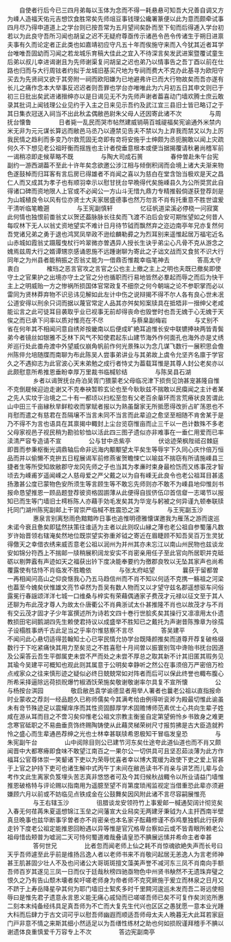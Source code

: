 <!-- { "loadSidebar": true } -->
　　自使者行后今已三四月弟每以玉体为念而不得一耗悬悬可知吾大兄善自调又方为嵊人造福天佑元吉想饮食胜常矣先师俎豆事钱理公纔署篆便以此为意而颇牵试事四月尽乃得申道道上之学台则已按吾常为五月望间矣卧而至下旬而后得逓入学台初若以为此良守吾所习闻也胡呈之迟不无疑府尊亟传示诸邑令邑令传诸生于朔日进禀夫事有久而论定者正此类也如嘉靖初应守凡五十年而俟施守来而入今犹其近者耳学台唯唯吾固幼而习闻之若龙城乐育稿大佳此之宜入不待深言矣发武进案暨覆试童生后弟以叔儿幸进谒谢且为先师谢渠复问胡呈之迟也弟乃以情事告之吾丁酉以前在仕路也归而与大行周铉者约拟于龙城旧基买尺地为专祠而费大不克办此基寻为欧阳守买去为先贤祠又欲于其旁附一祠而欧阳嫌为已地避弗许已而大行物故矣而吾亦遂有长儿之痛作念本大举事反迟迟者则吾罪也学台亦唯唯此为六月初五日其申文则已于初三日批出矣武进诸搢绅亦以是日谒见无不为先师声谢者葢喜动门墙欢腾士庶云敢录其批词上闻钱理公业见约于入主之日来见示吾约及武江宜三县旧士皆已略订之于其日集衣冠送入祠当不出此秋孟偶敝邑尉朱父母人还因寄此诸不次
　　
　　与周抚台懐鲁
　　
　　日者毙一乱民而哭市帖然建威销萌百城禔福矣宪谕通外米禁内米无非为元元谋长算远而敝邑马丞乃以遵禁见告夫不禁以为上弃我而禁又以为上厉我民情之趋利而多变乃尔救荒固无竒即有竒将安施乎士绅颇为丞扼腕敢以闻上灾疏何久不下想见老公祖旴衡而揺旌也主计者傥垂意根本或便当据揭覆请秋暑尚稽军前一谒稍凉即走候草略不既
　　
　　与陶大司成石篑
　　
　　春仲曽赴朱午台宪副约一游西湖葢不至此十许年矣念欲邀公涉江相与倾倒积阔而会境上诸大夫渐来物色遂鼓棹而归耳客有言后房已得雄者不肖闻之喜以为慈白在堂含饴当极欢是天之昌仁人而又成其为孝子也有顺羽幸示以慰甘抚台早晩得代矣施嵊县久为公所奨赏此自得诸口碑而资地限人上官或不必闻公一方山斗无惜九鼎力专精推毂倘遂获登荐剡是为山城植良令以风有位亦贤士大夫家居盛德事也然万勿言不肖有托重意不胜世谊爰干清听临笔瞻遡
　　
　　与王宪副慎轩
　　
　　忆征帆道梁溪必停桡一问寂寞此何情也独恨前畨翁丈以贺还葢脉脉长往矣而飞渡不泊后会安可期怅望如之何昔人每叹林下无人以翁丈资地望实不难计日月待节钺而飘然弃之迩边南亭年兄亦复然何吾党诸兄弟之勇于退也鸿冥凤举政不逊绘麟勒彛之为烈耳别来遥惟起居万福宅近名山赤城如霞翁丈蹑履曳杖行吟翠微亦曽遇异人授长生诀乎弟尘心凡骨不克从游念之媿焉兹周大行之婿谭甥京感诵恩施不远踵谢聊为寄此之子诎文战而又食贫不识大行同年之为州县者能稍振之否翁丈能为一借鼎否惟裁幸临笔神去
　　
　　答高太守衷白
　　
　　榷珰之恶言官攻之言官之公也主上撤之主上之明也夫既已撤矣即使守土之官果护之出境亦守土之官之分也循职而行易地皆然必羣起而辱之而后为快干主上之明威贻一方之惨祸所损国体官常政复不细奈之何今朝端之论不参职掌而必以雷同为贤林莽弃物不识忌讳见解如此左计中伤之说辩揭不得不尔人各有良心世未冺公道安得以刑余只词而据以蔑官常定人品其亦舛矣矧案牍具在抵牾非一搢绅父老咸能讼言之此可徒耳目袭取乎业已视事无前却得丧命也毁誉时也吾无媿于心无媿于天俟之而已承下问率以质对惟亮在不尽
　　
　　与蔡臬副梅岩
　　
　　与丈别不省在何年其不相闻问意自绣斧按畿南以后便成旷絶耳追惟长安中联镳捧袂两皆青鬓弟今者镜丝如银雅不乏林下风气不知使君起东山建节海外作何面孔也海外亦是丈绣斧巡行处此畨舟渡中外望威仪崩角帆前作何光景殊以为念几谋飞数行一展积思会儋州陈倅允培随牒而南聊为布此陈吴人尝事弟讲业与其弟故上虞令允坚齐名廪于学官久之不遇抑志为此官波心天末弟勉之成行者恃丈为葢载耳惟是其尊人封公老矣亦以此颇慰意所希推恩垂盼幸厚万里裁书临椷轸结
　　
　　与陈吴县石湖
　　
　　乡者以谒贺抚台舟泊吴胥门猥蒙老父母临况津下损赀见饷甚宠甚隆自惟不克倒屣候迎迨走谢又不克奉袂暂聆玄论也至今耿耿兹不揣敢以民瘼闻之主计者某之先人实坟于治境之二十有一都顷以扫松至忽有父老百余軰环而言荒瘠状良苦谓此山中田三千亩縁秋旱鲜粒收而掌赋者报以为熟虽罄家无所抵愿得改折占旷荡恩也不肖慰而遣之有慈君在吾隔壌不当言未同不当言而此辈迫之愈坚至相随不肯舍某于是乃不得不为言也语具在其禀揭中輙封上尘台览窃惟亩而止三千以一邑计数殊不多老父母家视邑子视民稍为勘验轸恤以活此四三图孑遗似亦非难事在一垂仁用爱而已率渎清严容专造请不宣
　　
　　公与甘中丞紫亭
　　
　　伏谂迹荣枫陛祗召棘庭即晋而参秉枢衡光调鼎轴后命非远海内颙颙望太平矣生等辱宇下久同心庆忭倍万恒品而并以偷懒不克拚五日程展谒军前修燕雀贺瞻悚亡以喻兹不揣窃有所请施嵊县三捷者生等所受知故敝郡守龙冈先师之子也当其为孝亷时束身最检饬而又练事茂才智顷去为嵊甫岁遥闻嵊之人慈母爱之严父戴之以为自有嵊无此良令也老公祖耳目甚逺扬激甚公度已蒙物色安所须生等言顾生等不敢忘先师则亦不敢不为嵊县地仰惟剡书报命恳望推恩一顾品题登荐彼资格固謭薄从此便得自拔侪伍卬首信睂一志竭节以报知已而生等门墙旧士樗栎陈人亦藉手効毛发矣其为华宠与躬被之何异谨九顿奉联牍托同门湖州陈宪副邮上干冐崇严临椷不胜震恐之深
　　
　　与王宪副玉沙
　　
　　惠泉言别离愁雨色黯黯昨日事也追惟明德雅懐谋邀我为雁荡之游而逡巡未诺今衰且惫矣即猛然扶策往谁适为主者以此则叹山縁之薄也老公祖自参蜀藩凡数岁许始晋领右辖淹矣然地位既崇望实弥重斧钺之寄近在眉睫顾不知吾吴百万生灵犹得儌天之幸借衣绣来威否意老公祖以润州为并州其亦未忘江以南山州民物也兹谈龙安如锦分符西上不揣邮一牍稍展积阔龙安实不肖密亲用任子至此官向所居职并克砥砺以剔弊蠧有声迹如天之福获出钤下度决能奉要约为徼郡良牧以无坠其家声也尚希覆露使有怙恃不肖临发不胜瞻依
　　
　　与张太府岵望
　　
　　曩获于留都曽一再相闻问高山之仰良惬我心乃五马趋信州而不肖不知以何适不克携一觞祖之河梁也葢至今媿矣伏惟雄文亮节卓然为吾吴有数人物而又以才望守兹名郡遥想驱车问俗露冕行春謡颂洋洋七城一口维桑与梓实有荣藉偶通家子费茂才元禄以征文至于其人还聊为布此茂才尊人为故太仆唐衢公不肖典浙试太仆甚推隆不肖也以故茂才与不肖有交云茂才固才子少年富撰述所为诗若文四十巻行世脍炙矣其操行又凛凛用太仆遗教损田宅祠鹅湖四先生赖使君持议以成盛举不胜知已之戴托为声谢昔陈豫章为徐孺子设榻胜事炳千古此足当之乎率尔惟慈察不言尽
　　
　　答吴建平
　　
　　久不闻问此心悬切适得芸翰知士心已寜民情允协学台既降颜推矣而道尊开荐复破格缀数行于下吃紧痛快其用力至矣览之不胜喜慰十月间曽以振寰别驾中谗贻书抚台因道及公渠答云吾生平御属吏未尝不严而处之未尝不厚总之取其新不计其旧匿其瑕务见其瑜今吴建平可概知也观此则其属意于公明矣幸静听之然公在事须倍万严密倍万检点戒家众之往来慎形迹之疑似必终日兢兢常如对阵者而后可以保此终誉也輙布腹心所希采择逼除远荷损贶爆竹椒酒饫荣施矣敬谢敬谢率尔具复不宣所懐
　　
　　公与杨按台淇园
　　
　　敬启敝邑袁学谕德显者用举人署者也曩老公祖以直指报命时业蒙收之荐剡一经品题久已称师儒矣今其满考给由例得听衮斧为殿最切惟此谕虽未有竒节殊迹足以震耀庠序而其性资固醇厚学术固赡博师范素优士心共向生辈子姓咸在游从耳而目之不啻习矣仰惟老公祖文宗教主衡鉴自定第望俯怜乡书致身之难更念寒官砥职之不易曲垂贲饰终赐陶铸使从此藉灵梯荣树尺寸报剪拂是古大臣造就矜怜之盛心而生辈通邑荐绅之光也士林幸甚联牍希恩极知干冒临发皇恐
　　
　　与朱宪副午台
　　
　　山中阅除目则公已建节河东矣仕途夸此道仙道也而不肖又颇闻晋中大都寒瘠即食味不敢望江南百之一果尔公一切供具可且坚忍茹淡薄为此方作福耳公官尊体崇一笑颦诸下吏以为荣辱忧喜者幸以博大寛缓为政使下吏之爱上官甚于上官之护持下吏可也诸生解中式丙午丁未间在敝邑读书不肖亲与讲艺而儿辈与会考作文此生离家负笈埋头苦志真非悠悠者可及今其归候秋战輙令以所业请益门墙惟推恩破格特与评论赐以指南用为遥臆至望不肖第度琐闱监视定当借重恐此辈亦须避嫌顾六月以前或不妨临见点铁成金在公鼓舞矣因风附此诸不言尽容嗣展惟亮
　　
　　与王右辖玉沙
　　
　　徂腊谈龙安领符竹上事爰邮一椷通契阔计彻览矣入春无何荏苒朱夏遥想锦江玉垒之间藩宣大业舄奕无两建牙秉钺为人主扞西南半壁真旦晩事也兹华断事孚曽者亦不肖密亲也本名家子酝藉修谨不忝鸡羣独鹤此行获奔走钤下度老公祖定能推恩回盼遇以异等惟是官冗格卑台察如云或不皆青眼所赖老公祖母惜齿颊普为嘘润二天可恃何蜀道难哉叠请皇恐不腆展远愫并希命主者幸甚
　　
　　答何世兄
　　
　　比者忽而闻老师上仙之耗不肖惊魂欲絶失声而长号曰天乎吾师遽至此乎前是维扬吕逸人者以老师书来不肖敬问起居无恙逸人为言老师神甚王肌甚固少壮人不及也问诸公大哥斑斑擅文藻美声誉不减河东三凤不肖南向手额吾师百岁其遂见三凤一日而仪于廷哉秋榜四驰亟物色中州贤书觖然不无遗珠弃璧之恨久之乃有告山颓木壊者矣吁嗟老师身为帝者师不克究厥施于爰立而林泉之日月又不跻于上寿岳降星孕其何为耶门墙旧士絮炙多时千里闗河逡巡未发而吾二哥远使相辱曰是惟先君子遗意永言恩义能无痛心戚恸而已嗟嗟吾师已矣不可复作矣浏览所惠二刻本末纯备经纬具足真吾师为不亡而大复先生代兴也区区之愚犹愿一意本业光踵大科而后肆力于古文词可乎以慰吾师幽遐而顺适吾师母太夫人晩暮无大此耳若家庭门戸非意不情之来斯其细小然适足以为吾缮性练材之助也何如损贶谨拜稽手不腆以谢遗体良重慎爱千万容专上不次
　　
　　答边宪副南亭
　　
